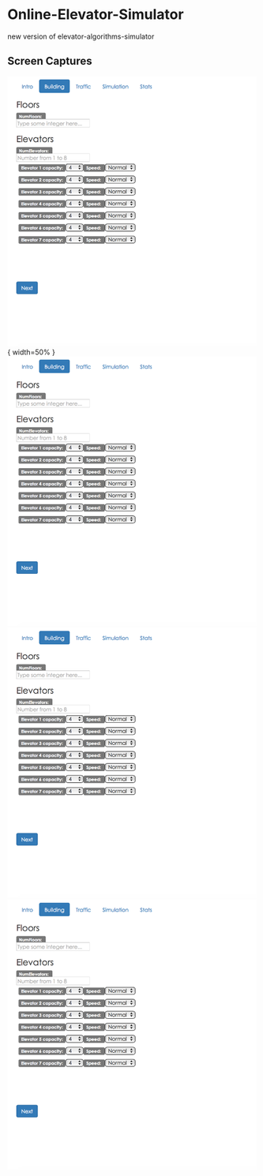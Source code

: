 # Online-Elevator-Simulator
new version of elevator-algorithms-simulator 

## Screen Captures
![](https://github.com/JerryLiu0415/Online-Elevator-Simulator/blob/master/screencaptures/ElevatorBuilding.png) { width=50% }
![](https://github.com/JerryLiu0415/Online-Elevator-Simulator/blob/master/screencaptures/ElevatorBuilding.png)
![](https://github.com/JerryLiu0415/Online-Elevator-Simulator/blob/master/screencaptures/ElevatorBuilding.png)
![](https://github.com/JerryLiu0415/Online-Elevator-Simulator/blob/master/screencaptures/ElevatorBuilding.png)
